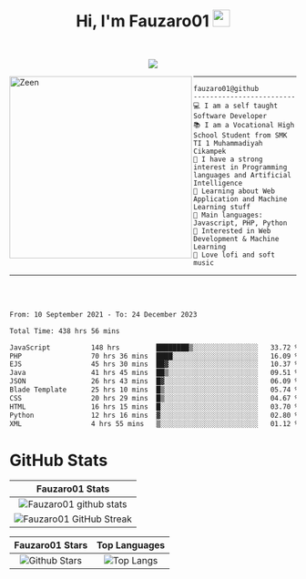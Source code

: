 <h1 align="center">
Hi, I'm Fauzaro01
  <img src="https://media.giphy.com/media/hvRJCLFzcasrR4ia7z/giphy.gif" width="30"></h1>
<br/>

<p align="center">
  <a href="https://github.com/DenverCoder1/readme-typing-svg">
    <img src="https://readme-typing-svg.herokuapp.com?lines=Chill%20and%20Coding;Full+Stack+Web+Developer;Student;Software%20Develover;Always%20learning%20new%20things&center=true&width=380&height=45"></a>
</p>

<img align="left" src="https://media.tenor.com/LNrMsLTFICEAAAAi/elysia.gif" alt="Zeen" width="320" height="320" />
<hr>

```
fauzaro01@github
-------------------------
💻 I am a self taught Software Developer
📚 I am a Vocational High School Student from SMK TI 1 Muhammadiyah Cikampek
📝 I have a strong interest in Programming languages and Artificial Intelligence
🌱 Learning about Web Application and Machine Learning stuff
🌟 Main languages: Javascript, PHP, Python
🚩 Interested in Web Development & Machine Learning
🎵 Love lofi and soft music 
```

<hr>
<br>
<br>
<div align="left">
<!--START_SECTION:waka-->

```txt
From: 10 September 2021 - To: 24 December 2023

Total Time: 438 hrs 56 mins

JavaScript          148 hrs         ████████▒░░░░░░░░░░░░░░░░   33.72 %
PHP                 70 hrs 36 mins  ████░░░░░░░░░░░░░░░░░░░░░   16.09 %
EJS                 45 hrs 30 mins  ██▓░░░░░░░░░░░░░░░░░░░░░░   10.37 %
Java                41 hrs 45 mins  ██▒░░░░░░░░░░░░░░░░░░░░░░   09.51 %
JSON                26 hrs 43 mins  █▓░░░░░░░░░░░░░░░░░░░░░░░   06.09 %
Blade Template      25 hrs 10 mins  █▒░░░░░░░░░░░░░░░░░░░░░░░   05.74 %
CSS                 20 hrs 29 mins  █▒░░░░░░░░░░░░░░░░░░░░░░░   04.67 %
HTML                16 hrs 15 mins  █░░░░░░░░░░░░░░░░░░░░░░░░   03.70 %
Python              12 hrs 16 mins  ▓░░░░░░░░░░░░░░░░░░░░░░░░   02.80 %
XML                 4 hrs 55 mins   ▒░░░░░░░░░░░░░░░░░░░░░░░░   01.12 %
```

<!--END_SECTION:waka-->
</div>

# GitHub Stats

|                                                            Fauzaro01 Stats                                                            |
| :--------------------------------------------------------------------------------------------------------------------------------------------: |
|        ![Fauzaro01 github stats](https://github-readme-stats.vercel.app/api?username=Fauzaro01&show_icons=true&theme=algolia)        |
|              ![Fauzaro01 GitHub Streak](https://github-readme-streak-stats.herokuapp.com/?user=Fauzaro01&theme=algolia)              |

|                                                                                              Fauzaro01 Stars                                                                                              |                                                           Top Languages                                                           |
| :----------------------------------------------------------------------------------------------------------------------------------------------------------------------------------------------------------------: | :-------------------------------------------------------------------------------------------------------------------------------: |
| ![Github Stars](https://github-readme-stats.vercel.app/api?username=Fauzaro01&show_icons=true&locale=en&count_private=true&hide_rank=true&custom_title=My%20GitHub%20Stats&disable_animations=true&theme=algolia) | ![Top Langs](https://github-readme-stats.vercel.app/api/top-langs/?username=Fauzaro01&langs_count=8&theme=algolia&layout=compact) |

